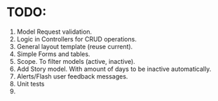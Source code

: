 # TODO:

1. Model Request validation.
1. Logic in Controllers for CRUD operations.
1. General layout template (reuse current).
1. Simple Forms and tables.
1. Scope. To filter models (active, inactive).
1. Add Story model. With amount of days to be inactive automatically.
1. Alerts/Flash user feedback messages.
1. Unit tests
1.
